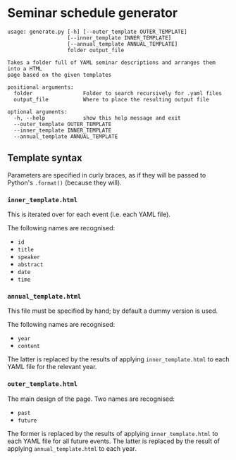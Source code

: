 # Seminar schedule generator

```
usage: generate.py [-h] [--outer_template OUTER_TEMPLATE]
                   [--inner_template INNER_TEMPLATE]
                   [--annual_template ANNUAL_TEMPLATE]
                   folder output_file

Takes a folder full of YAML seminar descriptions and arranges them into a HTML
page based on the given templates

positional arguments:
  folder                Folder to search recursively for .yaml files
  output_file           Where to place the resulting output file

optional arguments:
  -h, --help            show this help message and exit
  --outer_template OUTER_TEMPLATE
  --inner_template INNER_TEMPLATE
  --annual_template ANNUAL_TEMPLATE
  ```

## Template syntax

Parameters are specified in curly braces, as if they will be passed to
Python's `.format()` (because they will).

### `inner_template.html`

This is iterated over for each event (i.e. each YAML file).

The following names are recognised:

* `id`
* `title`
* `speaker`
* `abstract`
* `date`
* `time`

### `annual_template.html`

This file must be specified by hand; by default a dummy version is used.

The following names are recognised:

* `year`
* `content`

The latter is replaced by the results of applying `inner_template.html`
to each YAML file for the relevant year.

### `outer_template.html`

The main design of the page. Two names are recognised:

* `past`
* `future`

The former is replaced by the results of applying `inner_template.html`
to each YAML file for all future events. The latter is replaced by
the result of applying `annual_template.html` to each year.


